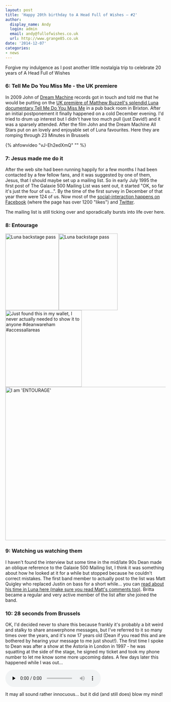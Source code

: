 ```yaml
---
layout: post
title: 'Happy 20th birthday to A Head Full of Wishes – #2'
author:
  display_name: Andy
  login: admin
  email: andy@fullofwishes.co.uk
  url: http://www.grange85.co.uk
date: '2014-12-07'
categories:
- news
---
```

<p>Forgive my indulgence as I post another little nostalgia trip to celebrate 20 years of A Head Full of Wishes</p>
<h3>6: Tell Me Do You Miss Me - the UK premiere</h3>
<p> In 2009 John of <a href="http://www.dreammachinerecords.com/">Dream Machine</a> records got in touch and told me that he would be putting on the <a href="/2009/12/22/review-uk-premiere-of-tell-me-do-you-miss-me/">UK première of Matthew Buzzell's splendid Luna documentary Tell Me Do You Miss Me</a> in a pub back room in Brixton. After an initial postponement it finally happened on a cold December evening. I'd tried to drum up interest but I didn't have too much pull (just David!) and it was a sparsely attended. After the film John and the Dream Machine All Stars put on an lovely and enjoyable set of Luna favourites. Here they are romping through 23 Minutes in Brussels<br />

{% ahfowvideo "vJ-Eh2edXmQ" "" %}

<h3>7: Jesus made me do it</h3>
<p> After the web site had been running happily for a few months I had been contacted by a few fellow fans, and it was suggested by one of them, Jesus, that I should maybe set up a mailing list. So in early July 1995 the first post of The Galaxie 500 Mailing List was sent out, it started "OK, so far it's just the four of us...". By the time of the first survey in December of that year there were 124 of us. Now most of the <a href="https://www.facebook.com/fullofwishes">social-interaction happens on Facebook</a> (where the page has over 1200 "likes") and <a href="http://twitter.com/ahfow">Twitter</a>.</p>
<p>The mailing list is still ticking over and sporadically bursts into life over here.</p>
<h3>8: Entourage</h3>
<p><a href="https://www.flickr.com/photos/grange85/2562232196" title="Luna backstage pass by Andy Aldridge, on Flickr"><img src="https://farm4.staticflickr.com/3052/2562232196_67188013c8_m.jpg" width="168" height="240" alt="Luna backstage pass"></a><a href="https://www.flickr.com/photos/grange85/2561410789" title="Luna backstage pass by Andy Aldridge, on Flickr"><img src="https://farm4.staticflickr.com/3059/2561410789_a458a90bcf_m.jpg" width="185" height="240" alt="Luna backstage pass"></a><a href="https://www.flickr.com/photos/grange85/14269545895" title="Just found this in my wallet, I never actually needed to show it to anyone #deanwareham #accessallareas by Andy Aldridge, on Flickr"><img src="https://farm4.staticflickr.com/3726/14269545895_7964563c41_m.jpg" width="240" height="240" alt="Just found this in my wallet, I never actually needed to show it to anyone #deanwareham #accessallareas"></a><br />
<a href="https://www.flickr.com/photos/grange85/5971865823" title="I am &#x27;ENTOURAGE&#x27; by Andy Aldridge, on Flickr"><img class="aligncenter" src="https://farm7.staticflickr.com/6012/5971865823_52b6fa765c_z.jpg" width="640" height="480" alt="I am &#x27;ENTOURAGE&#x27;"></a></p>
<h3>9: Watching us watching them</h3>
<p> I haven't found the interview but some time in the mid/late 90s Dean made an oblique reference to the Galaxie 500 Mailing list, I think it was something about how he looked at it for a while but stopped because he couldn't correct mistakes. The first band member to actually post to the list was Matt Quigley who replaced Justin on bass for a short while... you can <a href="/2007/09/24/a-luna-history-lesson-1-matt-quigley/" title="A (Luna) history lesson #1 – Matt Quigley">read about his time in Luna here (make sure you read Matt's comments too)</a>. Britta became a regular and very active member of the list after she joined the band.</p>
<h3>10: 28 seconds from Brussels</h3>
<p> OK, I'd decided never to share this because frankly it's probably a bit weird and stalky to share answerphone messages, but I've referred to it so many times over the years, and it's now 17 years old (Dean if you read this and are bothered by hearing your message to me just shout!). The first time I spoke to Dean was after a show at the Astoria in London in 1997 - he was squatting at the side of the stage, he signed my ticket and took my phone number to let me know some more upcoming dates. A few days later this happened while I was out...</p>
<p><audio src="https://media.fullofwishes.co.uk/00-misc/audio/dean-wareham-28-seconds-from-brussels.mp3" preload="none" controls /></p>
<p>It may all sound rather innocuous... but it did (and still does) blow my mind!</p>
